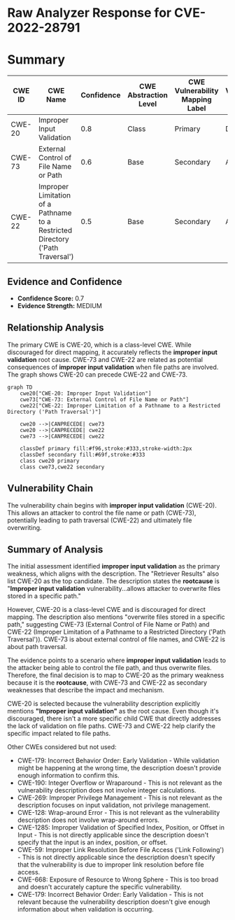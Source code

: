 # Raw Analyzer Response for CVE-2022-28791

# Summary
| CWE ID | CWE Name | Confidence | CWE Abstraction Level | CWE Vulnerability Mapping Label | CWE-Vulnerability Mapping Notes |
|---|---|---|---|---|---|
| CWE-20 | Improper Input Validation | 0.8 | Class | Primary | Discouraged |
| CWE-73 | External Control of File Name or Path | 0.6 | Base | Secondary | Allowed |
| CWE-22 | Improper Limitation of a Pathname to a Restricted Directory ('Path Traversal') | 0.5 | Base | Secondary | Allowed |

## Evidence and Confidence

*   **Confidence Score:** 0.7
*   **Evidence Strength:** MEDIUM

## Relationship Analysis
The primary CWE is CWE-20, which is a class-level CWE. While discouraged for direct mapping, it accurately reflects the **improper input validation** root cause. CWE-73 and CWE-22 are related as potential consequences of **improper input validation** when file paths are involved. The graph shows CWE-20 can precede CWE-22 and CWE-73.

```mermaid
graph TD
    cwe20["CWE-20: Improper Input Validation"]
    cwe73["CWE-73: External Control of File Name or Path"]
    cwe22["CWE-22: Improper Limitation of a Pathname to a Restricted Directory ('Path Traversal')"]

    cwe20 -->|CANPRECEDE| cwe73
    cwe20 -->|CANPRECEDE| cwe22
    cwe73 -->|CANPRECEDE| cwe22
    
    classDef primary fill:#f96,stroke:#333,stroke-width:2px
    classDef secondary fill:#69f,stroke:#333
    class cwe20 primary
    class cwe73,cwe22 secondary
```

## Vulnerability Chain
The vulnerability chain begins with **improper input validation** (CWE-20). This allows an attacker to control the file name or path (CWE-73), potentially leading to path traversal (CWE-22) and ultimately file overwriting.

## Summary of Analysis
The initial assessment identified **improper input validation** as the primary weakness, which aligns with the description. The "Retriever Results" also list CWE-20 as the top candidate. The description states the **rootcause** is "**Improper input validation** vulnerability...allows attacker to overwrite files stored in a specific path."

However, CWE-20 is a class-level CWE and is discouraged for direct mapping. The description also mentions "overwrite files stored in a specific path," suggesting CWE-73 (External Control of File Name or Path) and CWE-22 (Improper Limitation of a Pathname to a Restricted Directory ('Path Traversal')). CWE-73 is about external control of file names, and CWE-22 is about path traversal.

The evidence points to a scenario where **improper input validation** leads to the attacker being able to control the file path, and thus overwrite files. Therefore, the final decision is to map to CWE-20 as the primary weakness because it is the **rootcause**, with CWE-73 and CWE-22 as secondary weaknesses that describe the impact and mechanism.

CWE-20 is selected because the vulnerability description explicitly mentions **"Improper input validation"** as the root cause. Even though it's discouraged, there isn't a more specific child CWE that directly addresses the lack of validation on file paths. CWE-73 and CWE-22 help clarify the specific impact related to file paths.

Other CWEs considered but not used:

*   CWE-179: Incorrect Behavior Order: Early Validation - While validation might be happening at the wrong time, the description doesn't provide enough information to confirm this.
*   CWE-190: Integer Overflow or Wraparound - This is not relevant as the vulnerability description does not involve integer calculations.
*   CWE-269: Improper Privilege Management - This is not relevant as the description focuses on input validation, not privilege management.
*   CWE-128: Wrap-around Error - This is not relevant as the vulnerability description does not involve wrap-around errors.
*   CWE-1285: Improper Validation of Specified Index, Position, or Offset in Input - This is not directly applicable since the description doesn't specify that the input is an index, position, or offset.
*   CWE-59: Improper Link Resolution Before File Access ('Link Following') - This is not directly applicable since the description doesn't specify that the vulnerability is due to improper link resolution before file access.
*   CWE-668: Exposure of Resource to Wrong Sphere - This is too broad and doesn't accurately capture the specific vulnerability.
*   CWE-179: Incorrect Behavior Order: Early Validation - This is not relevant because the vulnerability description doesn't give enough information about when validation is occurring.